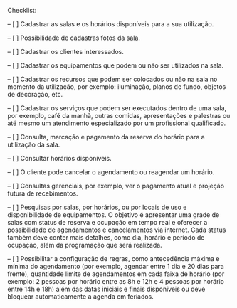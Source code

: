 Checklist:

– [ ] Cadastrar as salas e os horários disponíveis para a sua utilização.   

– [ ] Possibilidade de cadastras fotos da sala.   
 
– [ ] Cadastrar os clientes interessados.  

– [ ] Cadastrar os equipamentos que podem ou não ser utilizados na sala.  

– [ ] Cadastrar os recursos que podem ser colocados ou não na sala no momento da
utilização, por exemplo: iluminação, planos de fundo, objetos de decoração, etc.  

– [ ] Cadastrar os serviços que podem ser executados dentro de uma sala, por exemplo,
café da manhã, outras comidas, apresentações e palestras ou até mesmo um
atendimento especializado por um profissional qualificado.  

– [ ] Consulta, marcação e pagamento da reserva do horário para a utilização da sala.  

– [ ] Consultar horários disponíveis.  

– [ ] O cliente pode cancelar o agendamento ou reagendar um horário.  

– [ ] Consultas gerenciais, por exemplo, ver o pagamento atual e projeção futura de
recebimentos.  

– [ ] Pesquisas por salas, por horários, ou por locais de uso e disponibilidade de
equipamentos. O objetivo é apresentar uma grade de salas com status de reserva
e ocupação em tempo real e oferecer a possibilidade de agendamentos e
cancelamentos via internet. Cada status também deve conter mais detalhes, como
dia, horário e período de ocupação, além da programação que será realizada.  

– [ ] Possibilitar a configuração de regras, como antecedência máxima e mínima do
agendamento (por exemplo, agendar entre 1 dia e 20 dias para frente), quantidade
limite de agendamentos em cada faixa de horário (por exemplo: 2 pessoas por
horário entre as 8h e 12h e 4 pessoas por horário entre 14h e 18h) além das datas
iniciais e finais disponíveis ou deve bloquear automaticamente a agenda em
feriados.  
